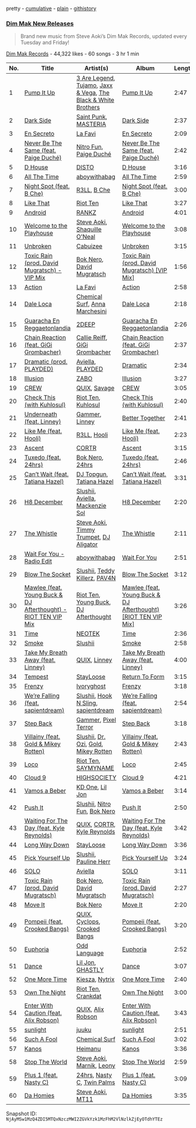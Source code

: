 pretty - [cumulative](/playlists/cumulative/6Gp3E89xD6vRQtuAKFizMo.md) - [plain](/playlists/plain/6Gp3E89xD6vRQtuAKFizMo) - [githistory](https://github.githistory.xyz/mackorone/spotify-playlist-archive/blob/main/playlists/plain/6Gp3E89xD6vRQtuAKFizMo)

### [Dim Mak New Releases](https://open.spotify.com/playlist/6Gp3E89xD6vRQtuAKFizMo)

> Brand new music from Steve Aoki’s Dim Mak Records, updated every Tuesday and Friday!

[Dim Mak Records](https://open.spotify.com/user/dimmakrecords) - 44,322 likes - 60 songs - 3 hr 1 min

| No. | Title | Artist(s) | Album | Length |
|---|---|---|---|---|
| 1 | [Pump It Up](https://open.spotify.com/track/0qmua4YsDzfz9svXRNtOgb) | [3 Are Legend](https://open.spotify.com/artist/6w0JXd2nT27GXVTbsuQ2II), [Tujamo](https://open.spotify.com/artist/2vVNxGBvKRQMWwI5c8KmYh), [Jaxx & Vega](https://open.spotify.com/artist/7bdZVVcdyFjxVRj6vCVk9w), [The Black & White Brothers](https://open.spotify.com/artist/6xaKognesdbX04PEXszfcv) | [Pump It Up](https://open.spotify.com/album/25iABixZchqQ3DC7dFdR6v) | 2:47 |
| 2 | [Dark Side](https://open.spotify.com/track/5iDws8ebHXlm1Nh7vUjJ9i) | [Saint Punk](https://open.spotify.com/artist/0oad1RRAiN1UpaOWbIB0EW), [MASTERIA](https://open.spotify.com/artist/1cI5bP7j48xbopq0T3PRZO) | [Dark Side](https://open.spotify.com/album/2wsfXvFZaPK9bYpxVmv6ya) | 2:37 |
| 3 | [En Secreto](https://open.spotify.com/track/6lNd1FVwfPPmcXQM3Pr0xU) | [La Favi](https://open.spotify.com/artist/5lnsY88L4HEVxNUMCefego) | [En Secreto](https://open.spotify.com/album/6BKh8ai1vPum2LclW1dGK1) | 2:09 |
| 4 | [Never Be The Same \(feat\. Paige Duché\)](https://open.spotify.com/track/4fqdvb26zCuhu0DxQtpUHY) | [Nitro Fun](https://open.spotify.com/artist/4XU5f8nGiPMr6eetud6epC), [Paige Duché](https://open.spotify.com/artist/2VrERozKB6jB8hm0l6SqjM) | [Never Be The Same \(feat\. Paige Duché\)](https://open.spotify.com/album/4bINJVM0T18YDd60Vl8GWN) | 2:42 |
| 5 | [D House](https://open.spotify.com/track/6TKtoZBT8PGOgIP3e30hDN) | [DISTO](https://open.spotify.com/artist/1uodYnEBYYgZsExzoMeiGl) | [D House](https://open.spotify.com/album/7nIEkc3bIt0DIzUqQB3koJ) | 3:16 |
| 6 | [All The Time](https://open.spotify.com/track/0cWqIiQczIXVORSfVxbg1X) | [aboywithabag](https://open.spotify.com/artist/6PqSrv8S89SEEpHAAqpUtY) | [All The Time](https://open.spotify.com/album/04Er7EWQFPjGPTthhPLh7n) | 2:59 |
| 7 | [Night Spot \(feat\. B Che\)](https://open.spotify.com/track/5n6ETg2Eeov0az6DLDPYfN) | [R3LL](https://open.spotify.com/artist/1oIdLFKLJx0NicqeiEvBj5), [B Che](https://open.spotify.com/artist/0vnNVC4zb0oOJotPEU7gFN) | [Night Spot \(feat\. B Che\)](https://open.spotify.com/album/0piJif1CsqBq86iQiCxsFJ) | 3:00 |
| 8 | [Like That](https://open.spotify.com/track/4enqcEaN9zRqZXlKltzyNC) | [Riot Ten](https://open.spotify.com/artist/2Zxy5LwBatI5kw4uponwHQ) | [Like That](https://open.spotify.com/album/5HyWO2J3EnJsWS9RHIJtM9) | 3:27 |
| 9 | [Android](https://open.spotify.com/track/7MPdKQ3oeTZ8K9aOS8yymf) | [RANKZ](https://open.spotify.com/artist/6DjZSHY1ANtCvlwvy0A469) | [Android](https://open.spotify.com/album/4LWlEIlGzCjoru2PaLC8PO) | 4:01 |
| 10 | [Welcome to the Playhouse](https://open.spotify.com/track/1qXTtWP0sNcePb3tT2eHWL) | [Steve Aoki](https://open.spotify.com/artist/77AiFEVeAVj2ORpC85QVJs), [Shaquille O'Neal](https://open.spotify.com/artist/67RWyN1fDOu7WuSTIi5hE7) | [Welcome to the Playhouse](https://open.spotify.com/album/6hhEQkw3cuI1HQ61Xma7Cy) | 3:08 |
| 11 | [Unbroken](https://open.spotify.com/track/7Dmucn3yhrWeSuaCYoR03n) | [Cabuizee](https://open.spotify.com/artist/60v1WXUYLa0WGarCGy7hF4) | [Unbroken](https://open.spotify.com/album/74IUD0zluNFVCdHgSNtFS8) | 3:15 |
| 12 | [Toxic Rain \(prod\. David Mugratsch\) \- VIP Mix](https://open.spotify.com/track/16VzFdHhJz6PkyFWMoEggi) | [Bok Nero](https://open.spotify.com/artist/7rnzdGq1qPizursGNI1P0V), [David Mugratsch](https://open.spotify.com/artist/4XfRLnRSjs8AjtLOQgWPud) | [Toxic Rain \(prod\. David Mugratsch\) \[VIP Mix\]](https://open.spotify.com/album/0YDquXUQDJ58JD6fp7XTzR) | 1:56 |
| 13 | [Action](https://open.spotify.com/track/60fyTAA4YUDrlvXKTbd9WK) | [La Favi](https://open.spotify.com/artist/5lnsY88L4HEVxNUMCefego) | [Action](https://open.spotify.com/album/0gAtf1frqEswUJlQFZOKQm) | 2:58 |
| 14 | [Dale Loca](https://open.spotify.com/track/2gadKaKUi5ZGtzawTUfLwr) | [Chemical Surf](https://open.spotify.com/artist/7LgAW1ZiEd8f3HtCMGFaGx), [Anna Marchesini](https://open.spotify.com/artist/5pgt3A5TmZz94jyIbUPbtD) | [Dale Loca](https://open.spotify.com/album/2lawLhKlGRsqvS4ETYdPqW) | 2:18 |
| 15 | [Guaracha En Reggaetonlandia](https://open.spotify.com/track/1LwzyjKxQiUwfBWpuwlapN) | [2DEEP](https://open.spotify.com/artist/1ky3PEixUHYvSHGeO8TSmb) | [Guaracha En Reggaetonlandia](https://open.spotify.com/album/2c1dWyAgvufd10liQGhbUf) | 2:26 |
| 16 | [Chain Reaction \(feat\. GiGi Grombacher\)](https://open.spotify.com/track/4gVsfMkda6yNTVDBq2YJuC) | [Callie Reiff](https://open.spotify.com/artist/0XRFU9DhKXOo9vM4wKClyy), [GiGi Grombacher](https://open.spotify.com/artist/4F18x5o9JJ3TbuXfyry04n) | [Chain Reaction \(feat\. GiGi Grombacher\)](https://open.spotify.com/album/2zN7MtOiLmtQOgv0jMYXWd) | 2:37 |
| 17 | [Dramatic \(prod\. PLAYDED\)](https://open.spotify.com/track/2KIJSmiVOO0Obh6h1rx8ti) | [Aviella](https://open.spotify.com/artist/5UA4NsiBgSQICPFMDKcPAe), [PLAYDED](https://open.spotify.com/artist/2bVDBU5YmauWpiN1LJ8ZkL) | [Dramatic](https://open.spotify.com/album/0QuSvdYztrOUUPE5E6WKpP) | 2:34 |
| 18 | [Illusion](https://open.spotify.com/track/7Kqqg2agWjcT0nBVpzqA4B) | [ZABO](https://open.spotify.com/artist/19zQevA415Jm6ThEtIwVIb) | [Illusion](https://open.spotify.com/album/159iw0k9cDQehxfOECRZgW) | 3:27 |
| 19 | [CREW](https://open.spotify.com/track/4jP8t7NUr3ESUZ3b5Zmp6M) | [QUIX](https://open.spotify.com/artist/19EW4WBhl0fvZUQgi7wV5M), [Savage](https://open.spotify.com/artist/1GbrJTB56Xs4XQGlmVbaCf) | [CREW](https://open.spotify.com/album/7251NIf38i495LPXBgj6UY) | 3:05 |
| 20 | [Check This \(with Kuhlosul\)](https://open.spotify.com/track/0hSMYFjDOvzULFrOtmC3s6) | [Riot Ten](https://open.spotify.com/artist/2Zxy5LwBatI5kw4uponwHQ), [Kuhlosul](https://open.spotify.com/artist/4xSAcIQ6LiD8MwJKdlKDfm) | [Check This \(with Kuhlosul\)](https://open.spotify.com/album/38mQizKbMFN1w8PM238v4k) | 2:40 |
| 21 | [Underneath \(feat\. Linney\)](https://open.spotify.com/track/5ENZmalv3TTuZyZpihKyg1) | [Gammer](https://open.spotify.com/artist/5nd7jnne7zbsV2J5jBKNOY), [Linney](https://open.spotify.com/artist/0vomb9Zaob10lPzxBcIiNb) | [Better Together](https://open.spotify.com/album/1Ap4fL7irXlphPx9XIMkwq) | 2:41 |
| 22 | [Like Me \(feat\. Hooli\)](https://open.spotify.com/track/5NIRCmno5NeeDl8Bu5z0M9) | [R3LL](https://open.spotify.com/artist/1oIdLFKLJx0NicqeiEvBj5), [Hooli](https://open.spotify.com/artist/2WyNeweHZJAuEy3Mrtj0iW) | [Like Me \(feat\. Hooli\)](https://open.spotify.com/album/0rpyBk3C7Ttr7AyzlSyULH) | 2:23 |
| 23 | [Ascent](https://open.spotify.com/track/71R8InTY1qrseVysUhGE8X) | [CORTR](https://open.spotify.com/artist/7tGnQKzE0tFRKKK7gf8cYV) | [Ascent](https://open.spotify.com/album/4IPhl0uklSlmoSzZpA0yGc) | 3:15 |
| 24 | [Tuxedo \(feat\. 24hrs\)](https://open.spotify.com/track/4Aps6ZUREBf9WKAOhfjDS0) | [Bok Nero](https://open.spotify.com/artist/7rnzdGq1qPizursGNI1P0V), [24hrs](https://open.spotify.com/artist/4isewEHTP7Az2QheDdBQ6J) | [Tuxedo \(feat\. 24hrs\)](https://open.spotify.com/album/3fRXsweRm7Z2fVxlTzM4tk) | 2:46 |
| 25 | [Can’t Wait \(feat\. Tatiana Hazel\)](https://open.spotify.com/track/6zKYgILhhx9vYGa4imIvFm) | [DJ Topgun](https://open.spotify.com/artist/1Ykj5FmV9qh5ghbQn5qVx2), [Tatiana Hazel](https://open.spotify.com/artist/5NvrRBcK6hRuboOL0CtZXU) | [Can’t Wait \(feat\. Tatiana Hazel\)](https://open.spotify.com/album/52E6cNhQu9YtNb1x6qP9vf) | 3:31 |
| 26 | [H8 December](https://open.spotify.com/track/2GmduVx3DDAyqMys6xgqem) | [Slushii](https://open.spotify.com/artist/41rVuRHYAiH7ltBTHVR9We), [Aviella](https://open.spotify.com/artist/5UA4NsiBgSQICPFMDKcPAe), [Mackenzie Sol](https://open.spotify.com/artist/3E9DITocLFcvQi0v56uhYA) | [H8 December](https://open.spotify.com/album/7uyYsla4oPYWFRWwHYJ71S) | 2:20 |
| 27 | [The Whistle](https://open.spotify.com/track/0nYD5euxX3xsIe9bda0Fqg) | [Steve Aoki](https://open.spotify.com/artist/77AiFEVeAVj2ORpC85QVJs), [Timmy Trumpet](https://open.spotify.com/artist/0CbeG1224FS58EUx4tPevZ), [DJ Aligator](https://open.spotify.com/artist/76JqkTKxRVKBFabbPiB8g6) | [The Whistle](https://open.spotify.com/album/6Ml1rV2N0McOkkfUU8k7iR) | 2:11 |
| 28 | [Wait For You \- Radio Edit](https://open.spotify.com/track/1Mge9Dsm61dHkXVQkLY2Es) | [aboywithabag](https://open.spotify.com/artist/6PqSrv8S89SEEpHAAqpUtY) | [Wait For You](https://open.spotify.com/album/4oDhPuAO99SV2eccvGKO3w) | 2:51 |
| 29 | [Blow The Socket](https://open.spotify.com/track/3o9c2W2OrQe4i1KE0QjQdW) | [Slushii](https://open.spotify.com/artist/41rVuRHYAiH7ltBTHVR9We), [Teddy Killerz](https://open.spotify.com/artist/4xaF2VIGwhWyEMbM6GuLdm), [PAV4N](https://open.spotify.com/artist/1csMDtU42ZYNaqadbA4TAK) | [Blow The Socket](https://open.spotify.com/album/6Vg0yJzjpsJdwlrAN0dyzh) | 3:12 |
| 30 | [Mawlee \(feat\. Young Buck & DJ Afterthought\) \- RIOT TEN VIP Mix](https://open.spotify.com/track/43885roVl0jIEIpWT1yzyP) | [Riot Ten](https://open.spotify.com/artist/2Zxy5LwBatI5kw4uponwHQ), [Young Buck](https://open.spotify.com/artist/4pr7J7wzgObkE3DD3Izi7q), [DJ Afterthought](https://open.spotify.com/artist/46yoMIbiLf1tIH3CRZiSGX) | [Mawlee \(feat\. Young Buck & DJ Afterthought\) \[RIOT TEN VIP Mix\]](https://open.spotify.com/album/307ezARBk8h7JbrIPvMeSu) | 3:26 |
| 31 | [Time](https://open.spotify.com/track/08J3WyZe6XG53cL8OW3ZnU) | [NEOTEK](https://open.spotify.com/artist/44btqMHopGiWCGHMtFw3mv) | [Time](https://open.spotify.com/album/6Q7CghzgduIYq5exyNO2Pv) | 2:36 |
| 32 | [Smoke](https://open.spotify.com/track/6ApteRcCdPgoSlE5jCYWxs) | [Slushii](https://open.spotify.com/artist/41rVuRHYAiH7ltBTHVR9We) | [Smoke](https://open.spotify.com/album/1yr7m2ScfY46QpjJacjdKG) | 2:58 |
| 33 | [Take My Breath Away \(feat\. Linney\)](https://open.spotify.com/track/4MrSl40iewpWmkq0GOi849) | [QUIX](https://open.spotify.com/artist/19EW4WBhl0fvZUQgi7wV5M), [Linney](https://open.spotify.com/artist/0vomb9Zaob10lPzxBcIiNb) | [Take My Breath Away \(feat\. Linney\)](https://open.spotify.com/album/5DPdR5DXrXQ2sV7H1yMJKe) | 4:00 |
| 34 | [Tempest](https://open.spotify.com/track/5gCKPDM4n94TD4c0D8fxJj) | [StayLoose](https://open.spotify.com/artist/6kyUfziWP8ydAsKzyXsC83) | [Return To Form](https://open.spotify.com/album/6nJAkFOqU6cTHBZR4W9BvX) | 3:15 |
| 35 | [Frenzy](https://open.spotify.com/track/7aPb8EasDwT3CetqJPtZF6) | [Ivoryghost](https://open.spotify.com/artist/7bqVQ6CwlOmsuQ7QnhEBR8) | [Frenzy](https://open.spotify.com/album/4ImJzC49JzlIyi4xcgW5oo) | 3:18 |
| 36 | [We’re Falling \(feat\. sapientdream\)](https://open.spotify.com/track/3kaVh7zUaVT87qnHngdnCF) | [Slushii](https://open.spotify.com/artist/41rVuRHYAiH7ltBTHVR9We), [Hook N Sling](https://open.spotify.com/artist/3iN9k8uvm4WrgdlOigOH8D), [sapientdream](https://open.spotify.com/artist/4wOqWyXZiVMLchDC2H9CyP) | [We’re Falling \(feat\. sapientdream\)](https://open.spotify.com/album/1rrrcWXR4L1LPOaDgAg1ks) | 2:54 |
| 37 | [Step Back](https://open.spotify.com/track/0oHEiGSJjfLROTq55TEoFl) | [Gammer](https://open.spotify.com/artist/5nd7jnne7zbsV2J5jBKNOY), [Pixel Terror](https://open.spotify.com/artist/3DajvNySJjylWpCSeXefFm) | [Step Back](https://open.spotify.com/album/3raiGz0JFTWpnzvMgJtnC2) | 3:18 |
| 38 | [Villainy \(feat\. Gold & Mikey Rotten\)](https://open.spotify.com/track/3279d3UVvnvJGhZOHj5Mtq) | [Slushii](https://open.spotify.com/artist/41rVuRHYAiH7ltBTHVR9We), [Dr\. Ozi](https://open.spotify.com/artist/2tKDLqWxsyXDmWoA4tHspF), [Gold](https://open.spotify.com/artist/6ImUn600ZnHXjWRuYDMh4H), [Mikey Rotten](https://open.spotify.com/artist/1zHT9y9IMhDCl0j6TSkZ1m) | [Villainy \(feat\. Gold & Mikey Rotten\)](https://open.spotify.com/album/7I439tCjMMzzWE1bauLG06) | 2:43 |
| 39 | [Loco](https://open.spotify.com/track/0jpJNvfr7oBTn5AQnpjEoC) | [Riot Ten](https://open.spotify.com/artist/2Zxy5LwBatI5kw4uponwHQ), [SAYMYNAME](https://open.spotify.com/artist/1PP0a3KRZiaqtahgtJ3bdv) | [Loco](https://open.spotify.com/album/6mhUBbGECknvUeH5TzmrCi) | 2:45 |
| 40 | [Cloud 9](https://open.spotify.com/track/1hHtStAWuaS1iCBZCdU44x) | [HIGHSOCIETY](https://open.spotify.com/artist/32MQN2sITkJGNQN40QLPEa) | [Cloud 9](https://open.spotify.com/album/4X8VkITNuqIpWDWWKjBu3B) | 4:21 |
| 41 | [Vamos a Beber](https://open.spotify.com/track/6mc1TOxoCF9H4q7nvxjGyd) | [KD One](https://open.spotify.com/artist/2KsIqWw1S0S8L8f86GwEMb), [Lil Jon](https://open.spotify.com/artist/7sfl4Xt5KmfyDs2T3SVSMK) | [Vamos a Beber](https://open.spotify.com/album/1wNNIHN5hLmdxWIPUkoffz) | 3:14 |
| 42 | [Push It](https://open.spotify.com/track/2K1613LBzxXXXlJGunZcLd) | [Slushii](https://open.spotify.com/artist/41rVuRHYAiH7ltBTHVR9We), [Nitro Fun](https://open.spotify.com/artist/4XU5f8nGiPMr6eetud6epC), [Bok Nero](https://open.spotify.com/artist/7rnzdGq1qPizursGNI1P0V) | [Push It](https://open.spotify.com/album/7uulMJZsnWA6PS32T4tGpO) | 2:50 |
| 43 | [Waiting For The Day \(feat\. Kyle Reynolds\)](https://open.spotify.com/track/6VGqFX2ZOLbdhtOZXNXY2k) | [QUIX](https://open.spotify.com/artist/19EW4WBhl0fvZUQgi7wV5M), [CORTR](https://open.spotify.com/artist/7tGnQKzE0tFRKKK7gf8cYV), [Kyle Reynolds](https://open.spotify.com/artist/5yhR0OqJhkbQ2y76XUte3R) | [Waiting For The Day \(feat\. Kyle Reynolds\)](https://open.spotify.com/album/1yKCAwWiURqdUyA7yi7yHu) | 3:42 |
| 44 | [Long Way Down](https://open.spotify.com/track/4Gn8upxtpncAQRBaqhYBGz) | [StayLoose](https://open.spotify.com/artist/6kyUfziWP8ydAsKzyXsC83) | [Long Way Down](https://open.spotify.com/album/3iDpry2d331nweoBhOJMTm) | 3:36 |
| 45 | [Pick Yourself Up](https://open.spotify.com/track/0J8OvXFVL0pWnWlBXci8tv) | [Slushii](https://open.spotify.com/artist/41rVuRHYAiH7ltBTHVR9We), [Pauline Herr](https://open.spotify.com/artist/66VgJGpaRMwrNaS2MPqIDf) | [Pick Yourself Up](https://open.spotify.com/album/0zS29gsuNofvUXl7rPgB6Y) | 3:24 |
| 46 | [SOLO](https://open.spotify.com/track/51gPXzSUjtjlgOtGh7M0bd) | [Aviella](https://open.spotify.com/artist/5UA4NsiBgSQICPFMDKcPAe) | [SOLO](https://open.spotify.com/album/5v7v1enr2SRCVNyeGUCF4y) | 3:11 |
| 47 | [Toxic Rain \(prod\. David Mugratsch\)](https://open.spotify.com/track/7b2FGXLZY3ABSxVgkpccCf) | [Bok Nero](https://open.spotify.com/artist/7rnzdGq1qPizursGNI1P0V), [David Mugratsch](https://open.spotify.com/artist/4XfRLnRSjs8AjtLOQgWPud) | [Toxic Rain \(prod\. David Mugratsch\)](https://open.spotify.com/album/5ijTP9RBfREShGfAQ90rrP) | 2:27 |
| 48 | [Move It](https://open.spotify.com/track/14JGGrnRhzw34yqcIlPlG6) | [Bok Nero](https://open.spotify.com/artist/7rnzdGq1qPizursGNI1P0V) | [Move It](https://open.spotify.com/album/5wktvgz5IqlWiSegQBvQxo) | 2:20 |
| 49 | [Pompeii \(feat\. Crooked Bangs\)](https://open.spotify.com/track/1lh1f7hKVPSX70kBb6Uf4v) | [QUIX](https://open.spotify.com/artist/19EW4WBhl0fvZUQgi7wV5M), [Cyclops](https://open.spotify.com/artist/1vOTVnnyLvVTeuwrZLghCN), [Crooked Bangs](https://open.spotify.com/artist/4gkZO2kbnE03K8xGmZ2DJu) | [Pompeii \(feat\. Crooked Bangs\)](https://open.spotify.com/album/3Y10pwQZ9FUIpOelXxirRx) | 3:20 |
| 50 | [Euphoria](https://open.spotify.com/track/7l9iHqc96MliysA243IK2V) | [Odd Language](https://open.spotify.com/artist/6jo39RCQ903pfIWvev74XB) | [Euphoria](https://open.spotify.com/album/41ANCAUNiWvzR9cjxq5iVD) | 2:52 |
| 51 | [Dance](https://open.spotify.com/track/3wlooR2v0HO309z0maRmO3) | [Lil Jon](https://open.spotify.com/artist/7sfl4Xt5KmfyDs2T3SVSMK), [GHASTLY](https://open.spotify.com/artist/2Sa4c9qKaI7ILJs8D6gUCh) | [Dance](https://open.spotify.com/album/31JMEsEl6SsAArvR0WLwQ3) | 3:07 |
| 52 | [One More Time](https://open.spotify.com/track/16qzW0XywVLTpAhCwPH8y6) | [Kiesza](https://open.spotify.com/artist/4zxvC7CRGvggq9EWXOpwAo), [Nytrix](https://open.spotify.com/artist/1s8cu0X2A5YDwCLRN8AjFa) | [One More Time](https://open.spotify.com/album/32INDtZDynyEP0PqpLiOog) | 2:40 |
| 53 | [Own The Night](https://open.spotify.com/track/73yiAXig9qPlUYYAQGTT8F) | [Riot Ten](https://open.spotify.com/artist/2Zxy5LwBatI5kw4uponwHQ), [Crankdat](https://open.spotify.com/artist/5lCekoJW9jNq01B1wiqdAb) | [Own The Night](https://open.spotify.com/album/7C5kxq9EAe1TeyT0fMiOB3) | 3:00 |
| 54 | [Enter With Caution \(feat\. Alix Robson\)](https://open.spotify.com/track/4sDBG6YWfUcWd6Cev8fWUJ) | [QUIX](https://open.spotify.com/artist/19EW4WBhl0fvZUQgi7wV5M), [Alix Robson](https://open.spotify.com/artist/79GdQ9zaVZKtAIe5XSItbT) | [Enter With Caution \(feat\. Alix Robson\)](https://open.spotify.com/album/15ShC3FREY48amM8OYEP0E) | 3:43 |
| 55 | [sunlight](https://open.spotify.com/track/6a3x9zlNGV7p0W1OiAqwsE) | [juuku](https://open.spotify.com/artist/2ixBQngmF4ZFXYHi8sJTfl) | [sunlight](https://open.spotify.com/album/2Mo4wiX9gCcL69yyCwhvdU) | 2:51 |
| 56 | [Such A Fool](https://open.spotify.com/track/0X3byZemxzyGTIIA7A2WGS) | [Chemical Surf](https://open.spotify.com/artist/7LgAW1ZiEd8f3HtCMGFaGx) | [Such A Fool](https://open.spotify.com/album/6hx1sl6hIlnIpRizDhTId2) | 3:02 |
| 57 | [Kanos](https://open.spotify.com/track/7DjifpgNrYVPKFcrb6vzqr) | [Heimanu](https://open.spotify.com/artist/01mvWXVNW6Gz5Oxf6bQrtM) | [Kanos](https://open.spotify.com/album/4ziuSY0MpYg3UwNoGqv5uf) | 3:36 |
| 58 | [Stop The World](https://open.spotify.com/track/0exb2sKaTVyq2AmTKJmdwo) | [Steve Aoki](https://open.spotify.com/artist/77AiFEVeAVj2ORpC85QVJs), [Marnik](https://open.spotify.com/artist/6S3KljEiIOWoLMUyZrkQUc), [Leony](https://open.spotify.com/artist/2NpPlwwDVYR5dIj0F31EcC) | [Stop The World](https://open.spotify.com/album/5tjyquuAUCmHet1Fn1kLUW) | 2:59 |
| 59 | [Plus 1 \(feat\. Nasty C\)](https://open.spotify.com/track/5Vd61zAJWNiPlj7JLT7Elj) | [24hrs](https://open.spotify.com/artist/4isewEHTP7Az2QheDdBQ6J), [Nasty C](https://open.spotify.com/artist/2gzWmhOZhDN6gXL49JW9qj), [Twin Palms](https://open.spotify.com/artist/3vLMWHCUvKGdN901ti7ylE) | [Plus 1 \(feat\. Nasty C\)](https://open.spotify.com/album/6JWPlOkQqI3zBheWVemmJP) | 3:09 |
| 60 | [Da Homies](https://open.spotify.com/track/47xNlfeg2FAIENeBC79kye) | [Steve Aoki](https://open.spotify.com/artist/77AiFEVeAVj2ORpC85QVJs), [MT11](https://open.spotify.com/artist/1dupVc2k1FzwKcGNPX08ks) | [Da Homies](https://open.spotify.com/album/3NJWsGiRPEyCOLKq1jB5Ac) | 3:35 |

Snapshot ID: `NjAyMSw1MzQ4ZDI5MTQxNzczMWI2ZGVkYzk1MzFhM2VlNzlkZjEyOTdhYTEz`
